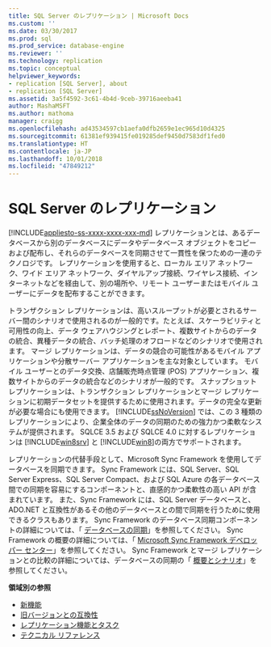 ```yaml
---
title: SQL Server のレプリケーション | Microsoft Docs
ms.custom: ''
ms.date: 03/30/2017
ms.prod: sql
ms.prod_service: database-engine
ms.reviewer: ''
ms.technology: replication
ms.topic: conceptual
helpviewer_keywords:
- replication [SQL Server], about
- replication [SQL Server]
ms.assetid: 3a5f4592-3c61-4b4d-9ceb-39716aeeba41
author: MashaMSFT
ms.author: mathoma
manager: craigg
ms.openlocfilehash: ad43534597cb1aefa0dfb2659e1ec965d10d4325
ms.sourcegitcommit: 61381ef939415fe019285def9450d7583df1fed0
ms.translationtype: HT
ms.contentlocale: ja-JP
ms.lasthandoff: 10/01/2018
ms.locfileid: "47849212"
---
```

# <a name="sql-server-replication"></a>SQL Server のレプリケーション
[!INCLUDE[appliesto-ss-xxxx-xxxx-xxx-md](../../includes/appliesto-ss-xxxx-xxxx-xxx-md.md)]
  レプリケーションとは、あるデータベースから別のデータベースにデータやデータベース オブジェクトをコピーおよび配布し、それらのデータベースを同期させて一貫性を保つための一連のテクノロジです。 レプリケーションを使用すると、ローカル エリア ネットワーク、ワイド エリア ネットワーク、ダイヤルアップ接続、ワイヤレス接続、インターネットなどを経由して、別の場所や、リモート ユーザーまたはモバイル ユーザーにデータを配布することができます。  
  
 トランザクション レプリケーションは、高いスループットが必要とされるサーバー間のシナリオで使用されるのが一般的です。たとえば、スケーラビリティと可用性の向上、データ ウェアハウジングとレポート、複数サイトからのデータの統合、異種データの統合、バッチ処理のオフロードなどのシナリオで使用されます。 マージ レプリケーションは、データの競合の可能性があるモバイル アプリケーションや分散サーバー アプリケーションを主な対象としています。 モバイル ユーザーとのデータ交換、店舗販売時点管理 (POS) アプリケーション、複数サイトからのデータの統合などのシナリオが一般的です。 スナップショット レプリケーションは、トランザクション レプリケーションとマージ レプリケーションに初期データセットを提供するために使用されます。データの完全な更新が必要な場合にも使用できます。 [!INCLUDE[ssNoVersion](../../includes/ssnoversion-md.md)] では、この 3 種類のレプリケーションにより、企業全体のデータの同期のための強力かつ柔軟なシステムが提供されます。 SQLCE 3.5 および SQLCE 4.0 に対するレプリケーションは [!INCLUDE[win8srv](../../includes/win8srv-md.md)] と [!INCLUDE[win8](../../includes/win8-md.md)]の両方でサポートされます。  

 レプリケーションの代替手段として、Microsoft Sync Framework を使用してデータベースを同期できます。 Sync Framework には、SQL Server、SQL Server Express、SQL Server Compact、および SQL Azure の各データベース間での同期を容易にするコンポーネントと、直感的かつ柔軟性の高い API が含まれています。 また、Sync Framework には、SQL Server データベースと、ADO.NET と互換性があるその他のデータベースとの間で同期を行うために使用できるクラスもあります。 Sync Framework のデータベース同期コンポーネントの詳細については、「 [データベースの同期](http://go.microsoft.com/fwlink/?LinkId=209079)」を参照してください。 Sync Framework の概要の詳細については、「 [Microsoft Sync Framework デベロッパー センター](http://go.microsoft.com/fwlink/?LinkId=209078)」を参照してください。 Sync Framework とマージ レプリケーションとの比較の詳細については、データベースの同期の「 [概要とシナリオ](http://msdn.microsoft.com/library/bb902818\(SQL.110\).aspx)」を参照してください。  
  
 **領域別の参照**  
 - [新機能](../../relational-databases/replication/what-s-new-replication.md)  
 - [旧バージョンとの互換性](../../relational-databases/replication/replication-backward-compatibility.md)  
 - [レプリケーション機能とタスク](../../relational-databases/replication/replication-features-and-tasks.md)  
 - [テクニカル リファレンス](../../relational-databases/replication/technical-reference-replication.md)  
  
  

